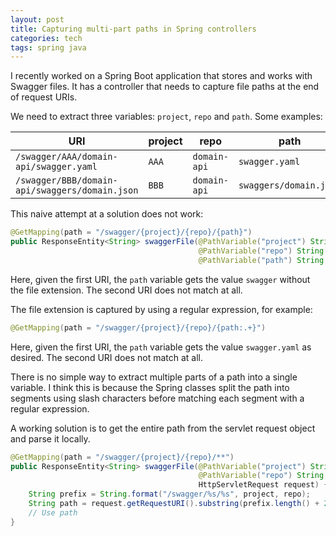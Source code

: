 ```yaml
---
layout: post
title: Capturing multi-part paths in Spring controllers
categories: tech
tags: spring java
---
```


I recently worked on a Spring Boot application that stores and works with Swagger files.
It has a controller that needs to capture file paths at the end of request URIs. 

We need to extract three variables: `project`, `repo` and `path`. Some examples:

| URI | project | repo | path |
|-----|---------|------|------|
| `/swagger/AAA/domain-api/swagger.yaml` | `AAA` | `domain-api` | `swagger.yaml` |
| `/swagger/BBB/domain-api/swaggers/domain.json` | `BBB` | `domain-api` | `swaggers/domain.json` |

This naive attempt at a solution does not work:

```java
@GetMapping(path = "/swagger/{project}/{repo}/{path}")
public ResponseEntity<String> swaggerFile(@PathVariable("project") String project,
                                          @PathVariable("repo") String repo,
                                          @PathVariable("path") String path) {
```

Here, given the first URI, the `path` variable gets the value `swagger` without the file extension.
The second URI does not match at all.

The file extension is captured by using a regular expression, for example:

```java
@GetMapping(path = "/swagger/{project}/{repo}/{path:.+}")
```

Here, given the first URI, the `path` variable gets the value `swagger.yaml` as desired.
The second URI does not match at all.

There is no simple way to extract multiple parts of a path into a single variable. I think
this is because the Spring classes split the path into segments using slash characters
before matching each segment with a regular expression.

A working solution is to get the entire path from the servlet request object and parse
it locally.

```java
@GetMapping(path = "/swagger/{project}/{repo}/**")
public ResponseEntity<String> swaggerFile(@PathVariable("project") String project,
                                          @PathVariable("repo") String repo,
                                          HttpServletRequest request) {
    String prefix = String.format("/swagger/%s/%s", project, repo);
    String path = request.getRequestURI().substring(prefix.length() + 2);
    // Use path
}
``` 
